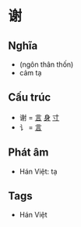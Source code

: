 # 谢

## Nghĩa

* (ngôn thân thốn)
* cảm tạ

## Cấu trúc
* 谢 = [言](言.md) [身](身.md) [寸](寸.md)
* 讠 = [言](言.md)

## Phát âm

* Hán Việt: tạ

## Tags
* Hán Việt

<script>window.HANZI_FIELD='谢';</script>
